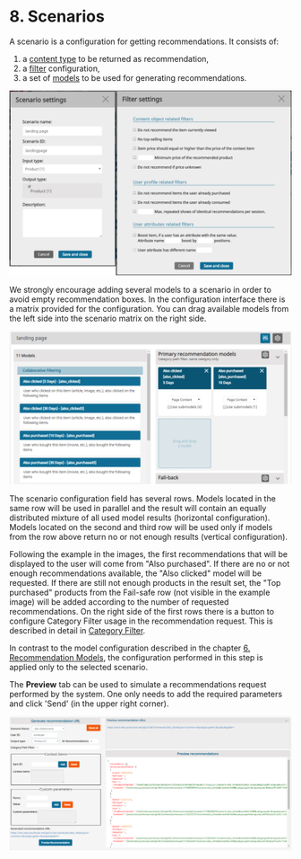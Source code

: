 # 8. Scenarios

A scenario is a configuration for getting recommendations. It consists of:

1. a [content type](../../definitions.md#content-type) to be returned as recommendation, 
1. a [filter](../../definitions.md#filter) configuration,
1. a set of [models](../../definitions.md#model) to be used for generating recommendations.

![Scenario configuration](../img/scenario_configuration_full.png)

We strongly encourage adding several models to a scenario in order to avoid empty recommendation boxes. In the configuration interface there is a matrix provided for the configuration. You can drag available models from the left side into the scenario matrix on the right side.

![Scenario configuration matrix](../img/scenario_matrix.png)

The scenario configuration field has several rows. Models located in the same row will be used in parallel and the result will contain an equally distributed mixture of all used model results (horizontal configuration). Models located on the second and third row will be used only if models from the row above return no or not enough results (vertical configuration).

Following the example in the images, the first recommendations that will be displayed to the user will come from "Also purchased". If there are no or not enough recommendations available, the "Also clicked" model will be requested. If there are still not enough products in the result set, the "Top purchased" products from the Fail-safe row (not visible in the example image) will be added according to the number of requested recommendations. On the right side of the first rows there is a button to configure Category Filter usage in the recommendation request. This is described in detail in [Category Filter](filters.md#category-filter).

In contrast to the model configuration described in the chapter [6. Recommendation Models](recommendation_models.md), the configuration performed in this step is applied only to the selected scenario.

The **Preview** tab can be used to simulate a recommendations request performed by the system. One only needs to add the required parameters and click 'Send' (in the upper right corner).

![Scenario preview](../img/scenario_preview.png)

